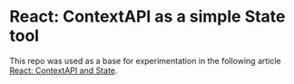 # React: ContextAPI as a simple State tool

This repo was used as a base for experimentation in the following article [React: ContextAPI and State](https://dev.to/sumodevelopment/react-contextapi-and-state-133k).

